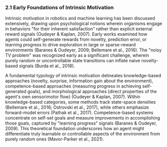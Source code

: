 ### 2.1 Early Foundations of Intrinsic Motivation

Intrinsic motivation in robotics and machine learning has been discussed extensively, drawing upon psychological notions wherein organisms engage in behaviors "for their inherent satisfaction" rather than explicit external reward signals (Oudeyer & Kaplan, 2007). Early works examined how agents could self-generate rewards from novelty, prediction error, or learning progress to drive exploration in large or sparse-reward environments (Baranes & Oudeyer, 2009; Bellemare et al., 2016). The "noisy TV problem" was recognized early as a significant challenge, wherein purely random or uncontrollable state transitions can inflate naive novelty-based signals (Burda et al., 2018).

A fundamental typology of intrinsic motivation delineates knowledge-based approaches (novelty, surprise, information gain about the environment), competence-based approaches (measuring progress in achieving self-generated goals), and morphological approaches (direct properties of the agent's own sensorimotor flow) (Oudeyer & Kaplan, 2007). Within knowledge-based categories, some methods track state-space densities (Bellemare et al., 2016; Ostrovski et al., 2017), while others emphasize forward-model errors (Pathak et al., 2017). Competence-based systems concentrate on self-set goals and measure improvements in accomplishing those goals, captured by "learning progress" signals (Baranes & Oudeyer, 2009). This theoretical foundation underscores how an agent might differentiate truly learnable or controllable aspects of the environment from purely random ones (Mavor-Parker et al., 2021).
